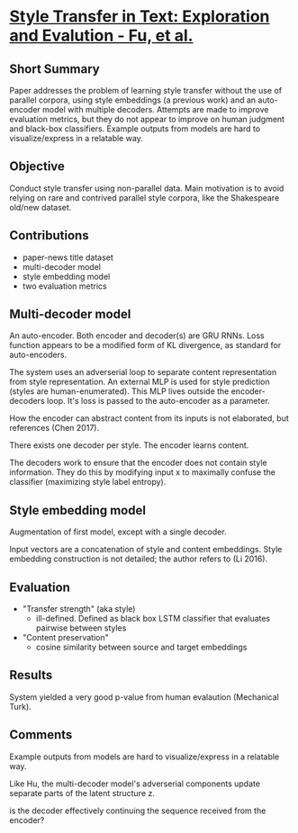 [Style Transfer in Text: Exploration and Evalution - Fu, et al.](https://arxiv.org/abs/1711.06861)
====

Short Summary
---

Paper addresses the problem of learning style transfer without the use of parallel corpora, using style embeddings (a previous work) and an auto-encoder model with multiple decoders. Attempts are made to improve evaluation metrics, but they do not appear to improve on human judgment and black-box classifiers. Example outputs from models are hard to visualize/express in a relatable way.

Objective
----
Conduct style transfer using non-parallel data. Main motivation is to avoid relying on rare and contrived parallel style corpora, like the Shakespeare old/new dataset.

Contributions
---------

- paper-news title dataset
- multi-decoder model
- style embedding model
- two evaluation metrics

Multi-decoder model
---------
An auto-encoder. Both encoder and decoder(s) are GRU RNNs.
Loss function appears to be a modified form of KL divergence, as standard for auto-encoders.

The system uses an adverserial loop to separate content representation from style representation. An external MLP is used for style prediction (styles are human-enumerated). This MLP lives outside the encoder-decoders loop. It's loss is passed to the auto-encoder as a parameter.
	
How the encoder can abstract content from its inputs is not elaborated, but references (Chen 2017).

There exists one decoder per style. The encoder learns content. 

The decoders work to ensure that the encoder does not contain style information. They do this by modifying input x to maximally confuse the classifier (maximizing style label entropy).


Style embedding model
---------------
Augmentation of first model, except with a single decoder.

Input vectors are a concatenation of style and content embeddings. Style embedding construction is not detailed; the author refers to (Li 2016).


Evaluation
---- 
- "Transfer strength" (aka style)
	- ill-defined. Defined as black box LSTM classifier that evaluates pairwise between styles
- "Content preservation"
	- cosine similarity between source and target embeddings

Results
---

System yielded a very good p-value from human evalaution (Mechanical Turk).


Comments
----

Example outputs from models are hard to visualize/express in a relatable way.

Like Hu, the multi-decoder model's adverserial components update separate parts of the latent structure z.

is the decoder effectively continuing the sequence received from the encoder?